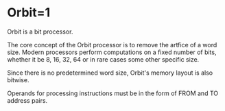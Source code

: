 # Orbit=1

Orbit is a bit processor.

The core concept of the Orbit processor is to
remove the artfice of a word size. Modern processors
perform computations on a fixed number of bits,
whether it be 8, 16, 32, 64 or in rare cases some
other specific size.

Since there is no predetermined word size, Orbit's
memory layout is also bitwise.

Operands for processing instructions must be in
the form of FROM and TO address pairs.

